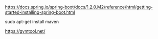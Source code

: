 https://docs.spring.io/spring-boot/docs/1.2.0.M2/reference/html/getting-started-installing-spring-boot.html

sudo apt-get install maven



https://gvmtool.net/